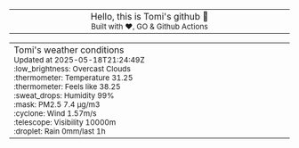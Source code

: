 
<div align="center">
<table>
<tbody>
<td align="center">
<img width="2000" height="0"><br>
Hello, this is Tomi's github 👋<br>
<sup>Built with ❤️, GO & Github Actions</sup><br>
<img width="2000" height="0">
</td>
</tbody>
</table>
</div>
<table>
<tbody>
<td align="left">
<img width="2000" height="0"><br>
Tomi's weather conditions<br>
<sup>Updated at 2025-05-18T21:24:49Z</sup><br>
<sup>:low_brightness: Overcast Clouds</sup><br>
<sup>:thermometer: Temperature 31.25 </sup><br>
<sup>:thermometer: Feels like 38.25</sup><br>
<sup>:sweat_drops: Humidity 99%</sup><br>
<sup>:mask: PM2.5 7.4 μg/m3</sup><br>
<sup>:cyclone: Wind 1.57m/s </sup><br>
<sup>:telescope: Visibility 10000m </sup><br>
<sup>:droplet: Rain 0mm/last 1h </sup><br>
<img width="2000" height="0">
</td>
<td align="left">
<img width="2000" height="0"><br>
<br>
<img width="2000" height="0">
</td>
</tbody>
</table>
</div>
    